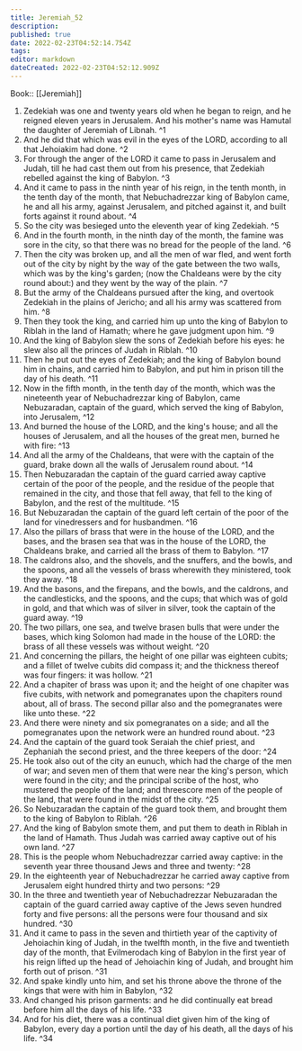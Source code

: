 ```yaml
---
title: Jeremiah_52
description: 
published: true
date: 2022-02-23T04:52:14.754Z
tags: 
editor: markdown
dateCreated: 2022-02-23T04:52:12.909Z
---
```


 Book:: [[Jeremiah]]
 1. Zedekiah was one and twenty years old when he began to reign, and he reigned eleven years in Jerusalem. And his mother's name was Hamutal the daughter of Jeremiah of Libnah. ^1
 2. And he did that which was evil in the eyes of the LORD, according to all that Jehoiakim had done. ^2
 3. For through the anger of the LORD it came to pass in Jerusalem and Judah, till he had cast them out from his presence, that Zedekiah rebelled against the king of Babylon. ^3
 4. And it came to pass in the ninth year of his reign, in the tenth month, in the tenth day of the month, that Nebuchadrezzar king of Babylon came, he and all his army, against Jerusalem, and pitched against it, and built forts against it round about. ^4
 5. So the city was besieged unto the eleventh year of king Zedekiah. ^5
 6. And in the fourth month, in the ninth day of the month, the famine was sore in the city, so that there was no bread for the people of the land. ^6
 7. Then the city was broken up, and all the men of war fled, and went forth out of the city by night by the way of the gate between the two walls, which was by the king's garden; (now the Chaldeans were by the city round about:) and they went by the way of the plain. ^7
 8. But the army of the Chaldeans pursued after the king, and overtook Zedekiah in the plains of Jericho; and all his army was scattered from him. ^8
 9. Then they took the king, and carried him up unto the king of Babylon to Riblah in the land of Hamath; where he gave judgment upon him. ^9
 10. And the king of Babylon slew the sons of Zedekiah before his eyes: he slew also all the princes of Judah in Riblah. ^10
 11. Then he put out the eyes of Zedekiah; and the king of Babylon bound him in chains, and carried him to Babylon, and put him in prison till the day of his death. ^11
 12. Now in the fifth month, in the tenth day of the month, which was the nineteenth year of Nebuchadrezzar king of Babylon, came Nebuzaradan, captain of the guard, which served the king of Babylon, into Jerusalem, ^12
 13. And burned the house of the LORD, and the king's house; and all the houses of Jerusalem, and all the houses of the great men, burned he with fire: ^13
 14. And all the army of the Chaldeans, that were with the captain of the guard, brake down all the walls of Jerusalem round about. ^14
 15. Then Nebuzaradan the captain of the guard carried away captive certain of the poor of the people, and the residue of the people that remained in the city, and those that fell away, that fell to the king of Babylon, and the rest of the multitude. ^15
 16. But Nebuzaradan the captain of the guard left certain of the poor of the land for vinedressers and for husbandmen. ^16
 17. Also the pillars of brass that were in the house of the LORD, and the bases, and the brasen sea that was in the house of the LORD, the Chaldeans brake, and carried all the brass of them to Babylon. ^17
 18. The caldrons also, and the shovels, and the snuffers, and the bowls, and the spoons, and all the vessels of brass wherewith they ministered, took they away. ^18
 19. And the basons, and the firepans, and the bowls, and the caldrons, and the candlesticks, and the spoons, and the cups; that which was of gold in gold, and that which was of silver in silver, took the captain of the guard away. ^19
 20. The two pillars, one sea, and twelve brasen bulls that were under the bases, which king Solomon had made in the house of the LORD: the brass of all these vessels was without weight. ^20
 21. And concerning the pillars, the height of one pillar was eighteen cubits; and a fillet of twelve cubits did compass it; and the thickness thereof was four fingers: it was hollow. ^21
 22. And a chapiter of brass was upon it; and the height of one chapiter was five cubits, with network and pomegranates upon the chapiters round about, all of brass. The second pillar also and the pomegranates were like unto these. ^22
 23. And there were ninety and six pomegranates on a side; and all the pomegranates upon the network were an hundred round about. ^23
 24. And the captain of the guard took Seraiah the chief priest, and Zephaniah the second priest, and the three keepers of the door: ^24
 25. He took also out of the city an eunuch, which had the charge of the men of war; and seven men of them that were near the king's person, which were found in the city; and the principal scribe of the host, who mustered the people of the land; and threescore men of the people of the land, that were found in the midst of the city. ^25
 26. So Nebuzaradan the captain of the guard took them, and brought them to the king of Babylon to Riblah. ^26
 27. And the king of Babylon smote them, and put them to death in Riblah in the land of Hamath. Thus Judah was carried away captive out of his own land. ^27
 28. This is the people whom Nebuchadrezzar carried away captive: in the seventh year three thousand Jews and three and twenty: ^28
 29. In the eighteenth year of Nebuchadrezzar he carried away captive from Jerusalem eight hundred thirty and two persons: ^29
 30. In the three and twentieth year of Nebuchadrezzar Nebuzaradan the captain of the guard carried away captive of the Jews seven hundred forty and five persons: all the persons were four thousand and six hundred. ^30
 31. And it came to pass in the seven and thirtieth year of the captivity of Jehoiachin king of Judah, in the twelfth month, in the five and twentieth day of the month, that Evilmerodach king of Babylon in the first year of his reign lifted up the head of Jehoiachin king of Judah, and brought him forth out of prison. ^31
 32. And spake kindly unto him, and set his throne above the throne of the kings that were with him in Babylon, ^32
 33. And changed his prison garments: and he did continually eat bread before him all the days of his life. ^33
 34. And for his diet, there was a continual diet given him of the king of Babylon, every day a portion until the day of his death, all the days of his life. ^34

